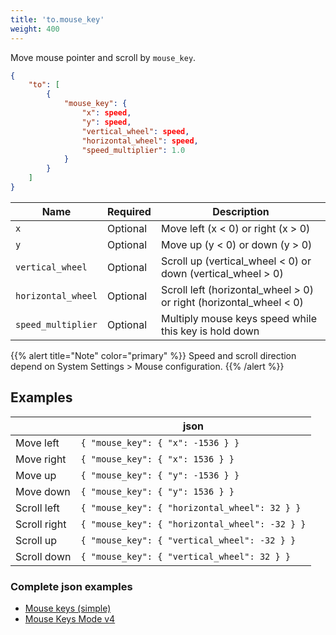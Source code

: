 ```yaml
---
title: 'to.mouse_key'
weight: 400
---
```


Move mouse pointer and scroll by `mouse_key`.

```json
{
    "to": [
        {
            "mouse_key": {
                "x": speed,
                "y": speed,
                "vertical_wheel": speed,
                "horizontal_wheel": speed,
                "speed_multiplier": 1.0
            }
        }
    ]
}
```

| Name               | Required | Description                                                        |
| ------------------ | -------- | ------------------------------------------------------------------ |
| `x`                | Optional | Move left (x < 0) or right (x > 0)                                 |
| `y`                | Optional | Move up (y < 0) or down (y > 0)                                    |
| `vertical_wheel`   | Optional | Scroll up (vertical_wheel < 0) or down (vertical_wheel > 0)        |
| `horizontal_wheel` | Optional | Scroll left (horizontal_wheel > 0) or right (horizontal_wheel < 0) |
| `speed_multiplier` | Optional | Multiply mouse keys speed while this key is hold down              |

{{% alert title="Note" color="primary" %}}
Speed and scroll direction depend on System Settings > Mouse configuration.
{{% /alert %}}

## Examples

|              | json                                           |
| ------------ | ---------------------------------------------- |
| Move left    | `{ "mouse_key": { "x": -1536 } }`              |
| Move right   | `{ "mouse_key": { "x": 1536 } }`               |
| Move up      | `{ "mouse_key": { "y": -1536 } }`              |
| Move down    | `{ "mouse_key": { "y": 1536 } }`               |
| Scroll left  | `{ "mouse_key": { "horizontal_wheel": 32 } }`  |
| Scroll right | `{ "mouse_key": { "horizontal_wheel": -32 } }` |
| Scroll up    | `{ "mouse_key": { "vertical_wheel": -32 } }`   |
| Scroll down  | `{ "mouse_key": { "vertical_wheel": 32 } }`    |

### Complete json examples

-   [Mouse keys (simple)](https://ke-complex-modifications.pqrs.org/#mouse_keys_simple)
-   [Mouse Keys Mode v4](https://ke-complex-modifications.pqrs.org/#mouse_keys_mode_v4)
